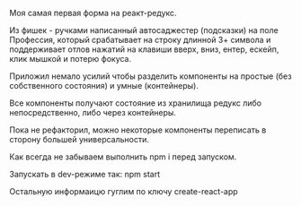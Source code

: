 Моя самая первая форма на реакт-редукс.

Из фишек - ручками написанный автосаджестер (подсказки) на поле Профессия, который срабатывает на строку длинной 3+ символа и поддерживает отлов нажатий на клавиши вверх, вниз, ентер, ескейп, клик мышкой и потерю фокуса.

Приложил немало усилий чтобы разделить компоненты на простые (без собственного состояния) и умные (контейнеры).

Все компоненты получают состояние из хранилища редукс либо непосредственно, либо через контейнеры.

Пока не рефакторил, можно некоторые компоненты переписать в сторону большей универсальности.

Как всегда не забываем выполнить npm i перед запуском.

Запускать в dev-режиме так: npm start

Остальную информаицю гуглим по ключу create-react-app
